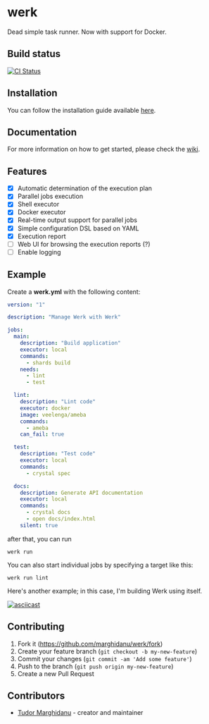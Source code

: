# werk

Dead simple task runner. Now with support for Docker.

## Build status

[![CI Status](https://github.com/marghidanu/werk/workflows/CI/badge.svg)](https://github.com/marghidanu/werk/actions)

## Installation

You can follow the installation guide available [here](https://github.com/marghidanu/werk/wiki/Installation).

## Documentation

For more information on how to get started, please check the [wiki](https://github.com/marghidanu/werk/wiki/Guide).

## Features

- [x] Automatic determination of the execution plan
- [x] Parallel jobs execution
- [x] Shell executor
- [x] Docker executor
- [x] Real-time output support for parallel jobs
- [x] Simple configuration DSL based on YAML
- [x] Execution report
- [ ] Web UI for browsing the execution reports (?)
- [ ] Enable logging

## Example

Create a **werk.yml** with the following content:

```yaml
version: "1"

description: "Manage Werk with Werk"

jobs:
  main:
    description: "Build application"
    executor: local
    commands:
      - shards build
    needs:
      - lint
      - test

  lint:
    description: "Lint code"
    executor: docker
    image: veelenga/ameba
    commands:
      - ameba
    can_fail: true

  test:
    description: "Test code"
    executor: local
    commands:
      - crystal spec

  docs:
    description: Generate API documentation
    executor: local
    commands:
      - crystal docs
      - open docs/index.html
    silent: true
```

after that, you can run

```
werk run
```

 You can also start individual jobs by specifying a target like this:

```
werk run lint
```

Here's another example; in this case, I'm building Werk using itself.

[![asciicast](https://asciinema.org/a/ssMl6y1R2RcaDgfTHj5uJejzH.svg)](https://asciinema.org/a/ssMl6y1R2RcaDgfTHj5uJejzH)

## Contributing

1. Fork it (<https://github.com/marghidanu/werk/fork>)
2. Create your feature branch (`git checkout -b my-new-feature`)
3. Commit your changes (`git commit -am 'Add some feature'`)
4. Push to the branch (`git push origin my-new-feature`)
5. Create a new Pull Request

## Contributors

- [Tudor Marghidanu](https://github.com/marghidanu) - creator and maintainer
